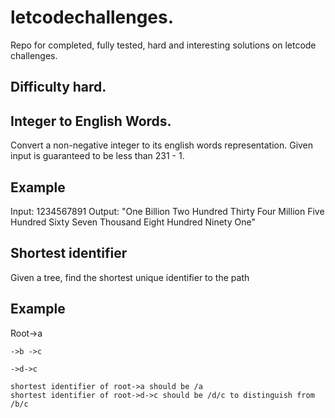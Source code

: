 # letcodechallenges.

Repo for completed, fully tested, hard and interesting solutions on letcode challenges.

## Difficulty hard.

## Integer to English Words.

Convert a non-negative integer to its english words representation. Given input is guaranteed to be less than 231 - 1.

## Example 

Input: 1234567891
Output: "One Billion Two Hundred Thirty Four Million Five Hundred Sixty Seven Thousand Eight Hundred Ninety One"
## Shortest identifier
Given a tree, find the shortest unique identifier to the path
## Example 
Root->a

    ->b ->c
    
    ->d->c
    
    shortest identifier of root->a should be /a
    shortest identifier of root->d->c should be /d/c to distinguish from /b/c 
